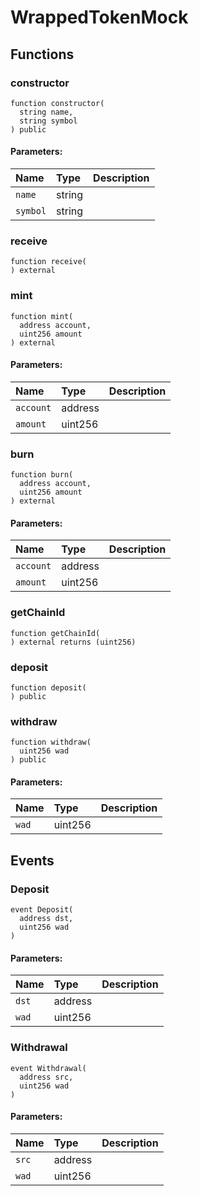 # WrappedTokenMock





## Functions
### constructor
```solidity
function constructor(
  string name,
  string symbol
) public
```


#### Parameters:
| Name | Type | Description                                                          |
| :--- | :--- | :------------------------------------------------------------------- |
|`name` | string | 
|`symbol` | string | 


### receive
```solidity
function receive(
) external
```




### mint
```solidity
function mint(
  address account,
  uint256 amount
) external
```


#### Parameters:
| Name | Type | Description                                                          |
| :--- | :--- | :------------------------------------------------------------------- |
|`account` | address | 
|`amount` | uint256 | 


### burn
```solidity
function burn(
  address account,
  uint256 amount
) external
```


#### Parameters:
| Name | Type | Description                                                          |
| :--- | :--- | :------------------------------------------------------------------- |
|`account` | address | 
|`amount` | uint256 | 


### getChainId
```solidity
function getChainId(
) external returns (uint256)
```




### deposit
```solidity
function deposit(
) public
```




### withdraw
```solidity
function withdraw(
  uint256 wad
) public
```


#### Parameters:
| Name | Type | Description                                                          |
| :--- | :--- | :------------------------------------------------------------------- |
|`wad` | uint256 | 


## Events
### Deposit
```solidity
event Deposit(
  address dst,
  uint256 wad
)
```


#### Parameters:
| Name | Type | Description                                                          |
| :--- | :--- | :------------------------------------------------------------------- |
|`dst` | address | 
|`wad` | uint256 | 

### Withdrawal
```solidity
event Withdrawal(
  address src,
  uint256 wad
)
```


#### Parameters:
| Name | Type | Description                                                          |
| :--- | :--- | :------------------------------------------------------------------- |
|`src` | address | 
|`wad` | uint256 | 

